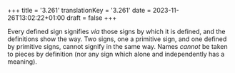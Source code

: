+++
title = '3.261'
translationKey = '3.261'
date = 2023-11-26T13:02:22+01:00
draft = false
+++

Every defined sign signifies <em>via</em> those signs by which it is defined, and the definitions show the way.
Two signs, one a primitive sign, and one defined by primitive signs, cannot signify in the same way. Names <em>cannot</em> be taken to pieces by definition (nor any sign which alone and independently has a meaning).
